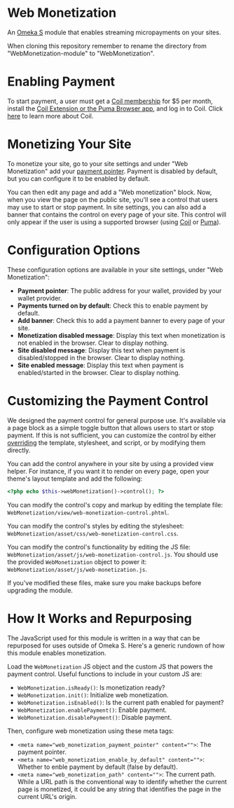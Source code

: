 # Web Monetization

An [Omeka S](https://omeka.org/s/) module that enables streaming micropayments on your sites.

When cloning this repository remember to rename the directory from "WebMonetization-module" to "WebMonetization".

# Enabling Payment

To start payment, a user must get a [Coil membership](https://coil.com/) for $5 per month, install the [Coil Extension or the Puma Browser app](https://help.coil.com/docs/membership/coil-extension/), and log in to Coil. Click [here](https://coil.com/about) to learn more about Coil.

# Monetizing Your Site

To monetize your site, go to your site settings and under "Web Monetization" add your [payment pointer](https://webmonetization.org/docs/ilp-wallets/). Payment is disabled by default, but you can configure it to be enabled by default.

You can then edit any page and add a "Web monetization" block. Now, when you view the page on the public site, you'll see a control that users may use to start or stop payment. In site settings, you can also add a banner that contains the control on every page of your site. This control will only appear if the user is using a supported browser (using [Coil](https://coil.com/) or [Puma](https://www.pumabrowser.com/)).

# Configuration Options

These configuration options are available in your site settings, under "Web Monetization":

- **Payment pointer**: The public address for your wallet, provided by your wallet provider.
- **Payments turned on by default**: Check this to enable payment by default.
- **Add banner**: Check this to add a payment banner to every page of your site.
- **Monetization disabled message**: Display this text when monetization is not enabled in the browser. Clear to display nothing.
- **Site disabled message**: Display this text when payment is disabled/stopped in the browser. Clear to display nothing.
- **Site enabled message**: Display this text when payment is enabled/started in the browser. Clear to display nothing.

# Customizing the Payment Control

We designed the payment control for general purpose use. It's available via a page block as a simple toggle button that allows users to start or stop payment. If this is not sufficient, you can customize the control by either [overriding](https://omeka.org/s/docs/developer/themes/theme_modifications/#overriding-default-templates) the template, stylesheet, and script, or by modifying them directly.

You can add the control anywhere in your site by using a provided view helper. For instance, if you want it to render on every page, open your theme's layout template and add the following:

```php
<?php echo $this->webMonetization()->control(); ?>
```

You can modify the control's copy and markup by editing the template file: `WebMonetization/view/web-monetization-control.phtml`.

You can modify the control's styles by editing the stylesheet: `WebMonetization/asset/css/web-monetization-control.css`.

You can modify the control's functionality by editing the JS file: `WebMonetization/asset/js/web-monetization-control.js`. You should use the provided `WebMonetization` object to power it: `WebMonetization/asset/js/web-monetization.js`.

If you've modified these files, make sure you make backups before upgrading the module.

# How It Works and Repurposing

The JavaScript used for this module is written in a way that can be repurposed for uses outside of Omeka S. Here's a generic rundown of how this module enables monetization.

Load the `WebMonetization` JS object and the custom JS that powers the payment control. Useful functions to include in your custom JS are:

- `WebMonetization.isReady()`: Is monetization ready?
- `WebMonetization.init()`: Initialize web monetization.
- `WebMonetization.isEnabled()`: Is the current path enabled for payment?
- `WebMonetization.enablePayment()`: Enable payment.
- `WebMonetization.disablePayment()`: Disable payment.

Then, configure web monetization using these meta tags:

- `<meta name="web_monetization_payment_pointer" content="">`: The payment pointer.
- `<meta name="web_monetization_enable_by_default" content="">`: Whether to enble payment by default (false by default).
- `<meta name="web_monetization_path" content="">`: The current path. While a URL path is the conventional way to identify whether the current page is monetized, it could be any string that identifies the page in the current URL's origin.
